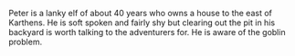 Peter is a lanky elf of about 40 years who owns a house to the east of Karthens. He is soft spoken and fairly shy but clearing out the pit in his backyard is worth talking to the adventurers for. He is aware of the goblin problem.